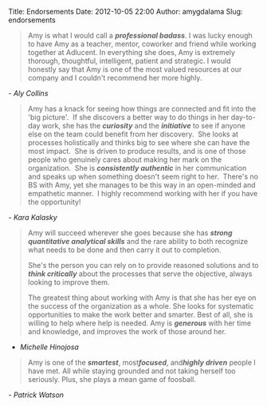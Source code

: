 Title: Endorsements
Date: 2012-10-05 22:00
Author: amygdalama
Slug: endorsements

> Amy is what I would call a ***professional badass***. I was lucky
> enough to have Amy as a teacher, mentor, coworker and friend while
> working together at Adlucent. In everything she does, Amy is extremely
> thorough, thoughtful, intelligent, patient and strategic. I would
> honestly say that Amy is one of the most valued resources at our
> company and I couldn't recommend her more highly.

*- Aly Collins*

> Amy has a knack for seeing how things are connected and fit into the
> 'big picture'.  If she discovers a better way to do things in her
> day-to-day work, she has the ***curiosity*** and the ***initiative***
> to see if anyone else on the team could benefit from her discovery.
>  She looks at processes holistically and thinks big to see where she
> can have the most impact.  She is driven to produce results, and is
> one of those people who genuinely cares about making her mark on the
> organization.  She is ***consistently authentic*** in her
> communication and speaks up when something doesn't seem right to her.
>  There's no BS with Amy, yet she manages to be this way in an
> open-minded and empathetic manner.  I highly recommend working with
> her if you have the opportunity!

- *Kara Kalasky*

> Amy will succeed wherever she goes because she has ***strong
> quantitative analytical skills*** and the rare ability to both
> recognize what needs to be done and then carry it out to completion.
>
> She's the person you can rely on to provide reasoned solutions and to
> ***think critically*** about the processes that serve the objective,
> always looking to improve them.
>
> The greatest thing about working with Amy is that she has her eye on
> the success of the organization as a whole. She looks for systematic
> opportunities to make the work better and smarter. Best of all, she is
> willing to help where help is needed. Amy is ***generous*** with her
> time and knowledge, and improves the work of those around her.

- *Michelle Hinojosa*

> Amy is one of the ***smartest***, most***focused***, and***highly
> driven*** people I have met. All while staying grounded and not taking
> herself too seriously. Plus, she plays a mean game of foosball.

*- Patrick Watson*
